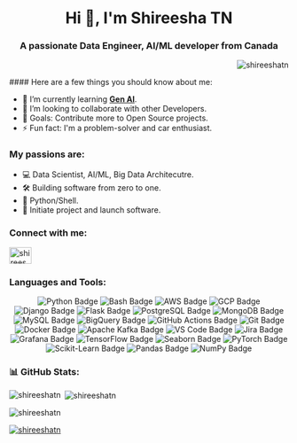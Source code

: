 <h1 align="center">Hi 👋, I'm Shireesha TN</h1>
<h3 align="center">A passionate Data Engineer, AI/ML developer from Canada</h3>
<p align="right"> <img src="https://komarev.com/ghpvc/?username=shireeshatn&label=Profile%20views&color=0e75b6&style=flat" alt="shireeshatn" /> </p>
#### Here are a few things you should know about me:

- 🌱 I’m currently learning **[Gen AI]()**.
- 👯 I’m looking to collaborate with other Developers.
- 🥅 Goals: Contribute more to Open Source projects.
- ⚡ Fun fact: I'm a problem-solver and car enthusiast.
</p>

### My passions are:

- 💻 Data Scientist, AI/ML, Big Data Architecutre.
- 🛠️ Building software from zero to one.
- 🐍 Python/Shell.
- 🚀 Initiate project and launch software.


<h3 align="left">Connect with me:</h3>
<p align="left">
<a href="https://linkedin.com/in/shireeshatn" target="blank"><img align="center" src="https://raw.githubusercontent.com/rahuldkjain/github-profile-readme-generator/master/src/images/icons/Social/linked-in-alt.svg" alt="shireeshatn" height="30" width="40" /></a>
</p>

<h3 align="left">Languages and Tools:</h3>

<p align="center"> <img src="https://img.shields.io/badge/Python-3670A0?style=for-the-badge&logo=python&logoColor=ffdd54" alt="Python Badge"> <img src="https://img.shields.io/badge/Bash-4EAA25?style=for-the-badge&logo=gnu-bash&logoColor=white" alt="Bash Badge"> <img src="https://img.shields.io/badge/AWS-FF9900?style=for-the-badge&logo=amazon-aws&logoColor=black" alt="AWS Badge"> <img src="https://img.shields.io/badge/GCP-4285F4?style=for-the-badge&logo=google-cloud&logoColor=white" alt="GCP Badge"> <img src="https://img.shields.io/badge/Django-092E20?style=for-the-badge&logo=django&logoColor=white" alt="Django Badge"> <img src="https://img.shields.io/badge/Flask-000000?style=for-the-badge&logo=flask&logoColor=white" alt="Flask Badge"> <img src="https://img.shields.io/badge/PostgreSQL-336791?style=for-the-badge&logo=postgresql&logoColor=white" alt="PostgreSQL Badge"> <img src="https://img.shields.io/badge/MongoDB-47A248?style=for-the-badge&logo=mongodb&logoColor=white" alt="MongoDB Badge"> <img src="https://img.shields.io/badge/MySQL-4479A1?style=for-the-badge&logo=mysql&logoColor=black" alt="MySQL Badge"> <img src="https://img.shields.io/badge/BigQuery-4285F4?style=for-the-badge&logo=google-bigquery&logoColor=white" alt="BigQuery Badge"> <img src="https://img.shields.io/badge/GitHub%20Actions-2088FF?style=for-the-badge&logo=github-actions&logoColor=white" alt="GitHub Actions Badge"> <img src="https://img.shields.io/badge/Git-F05032?style=for-the-badge&logo=git&logoColor=white" alt="Git Badge"> <img src="https://img.shields.io/badge/Docker-2496ED?style=for-the-badge&logo=docker&logoColor=white" alt="Docker Badge"> <img src="https://img.shields.io/badge/Apache%20Kafka-231F20?style=for-the-badge&logo=apache-kafka&logoColor=white" alt="Apache Kafka Badge"> <img src="https://img.shields.io/badge/VS%20Code-007ACC?style=for-the-badge&logo=visual-studio-code&logoColor=white" alt="VS Code Badge"> <img src="https://img.shields.io/badge/Jira-0052CC?style=for-the-badge&logo=jira&logoColor=white" alt="Jira Badge"> <img src="https://img.shields.io/badge/Grafana-F46800?style=for-the-badge&logo=grafana&logoColor=white" alt="Grafana Badge"> <img src="https://img.shields.io/badge/TensorFlow-FF9900?style=for-the-badge&logo=tensorflow&logoColor=white" alt="TensorFlow Badge"> <img src="https://img.shields.io/badge/Seaborn-3776AB?style=for-the-badge&logo=seaborn&logoColor=white" alt="Seaborn Badge"> <img src="https://img.shields.io/badge/PyTorch-EE4C2C?style=for-the-badge&logo=pytorch&logoColor=white" alt="PyTorch Badge"> <img src="https://img.shields.io/badge/Scikit--Learn-F7931E?style=for-the-badge&logo=scikit-learn&logoColor=white" alt="Scikit-Learn Badge"> <img src="https://img.shields.io/badge/Pandas-150458?style=for-the-badge&logo=pandas&logoColor=white" alt="Pandas Badge"> <img src="https://img.shields.io/badge/NumPy-013243?style=for-the-badge&logo=numpy&logoColor=white" alt="NumPy Badge"> </p>


<h3 align="left">📊 GitHub Stats:</h3>

<p><img align="left" src="https://github-readme-stats.vercel.app/api/top-langs?username=shireeshatn&show_icons=true&locale=en&layout=compact" alt="shireeshatn" /></p>

<p>&nbsp;<img align="center" src="https://github-readme-stats.vercel.app/api?username=shireeshatn&show_icons=true&locale=en" alt="shireeshatn" /></p>

<p><img align="center" src="https://github-readme-streak-stats.herokuapp.com/?user=shireeshatn&" alt="shireeshatn" /></p>

<p align="left"> <a href="https://github.com/ryo-ma/github-profile-trophy"><img src="https://github-profile-trophy.vercel.app/?username=shireeshatn" alt="shireeshatn" /></a> </p>
